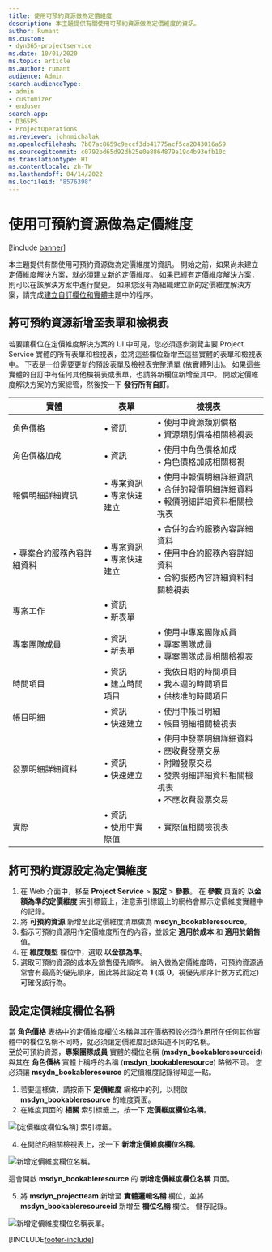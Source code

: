 ```yaml
---
title: 使用可預約資源做為定價維度
description: 本主題提供有關使用可預約資源做為定價維度的資訊。
author: Rumant
ms.custom:
- dyn365-projectservice
ms.date: 10/01/2020
ms.topic: article
ms.author: rumant
audience: Admin
search.audienceType:
- admin
- customizer
- enduser
search.app:
- D365PS
- ProjectOperations
ms.reviewer: johnmichalak
ms.openlocfilehash: 7b07ac8659c9eccf3db41775acf5ca2043016a59
ms.sourcegitcommit: c0792bd65d92db25e0e8864879a19c4b93efb10c
ms.translationtype: HT
ms.contentlocale: zh-TW
ms.lasthandoff: 04/14/2022
ms.locfileid: "8576398"
---
```

# <a name="use-bookable-resource-as-a-pricing-dimension"></a>使用可預約資源做為定價維度

[!include [banner](../includes/psa-now-project-operations.md)]

本主題提供有關使用可預約資源做為定價維度的資訊。 開始之前，如果尚未建立定價維度解決方案，就必須建立新的定價維度。 如果已經有定價維度解決方案，則可以在該解決方案中進行變更。 如果您沒有為組織建立新的定價維度解決方案，請完成[建立自訂欄位和實體](create-custom-fields-entities.md)主題中的程序。

## <a name="add-bookable-resource-to-forms-and-views"></a>將可預約資源新增至表單和檢視表
若要讓欄位在定價維度解決方案的 UI 中可見，您必須逐步瀏覽主要 Project Service 實體的所有表單和檢視表，並將這些欄位新增至這些實體的表單和檢視表中。
下表是一份需要更新的預設表單及檢視表完整清單 (依實體列出)。 如果這些實體的自訂中有任何其他檢視表或表單，也請將新欄位新增至其中。
開啟定價維度解決方案的方案總管，然後按一下 **發行所有自訂**。


|   實體        | 表單   |檢視表        |
| ------------------------------|---------------------------------|----------------------------------|
|  角色價格|• 資訊 |• 使用中資源類別價格<br> • 資源類別價格相關檢視表|
|  角色價格加成|• 資訊|• 使用中角色價格加成<br>• 角色價格加成相關檢視|
|  報價明細詳細資訊|• 專案資訊<br>• 專案快速建立|• 使用中報價明細詳細資訊<br>• 合併的報價明細詳細資料<br>• 報價明細詳細資料相關檢視表|
|  • 專案合約服務內容詳細資料|• 專案資訊<br>• 專案快速建立|• 合併的合約服務內容詳細資料<br>• 使用中合約服務內容詳細資料<br>• 合約服務內容詳細資料相關檢視表|
|  專案工作|• 資訊<br>• 新表單||
|  專案團隊成員|• 資訊<br>• 新表單|• 使用中專案團隊成員<br>• 專案團隊成員<br>• 專案團隊成員相關檢視表|
|  時間項目|• 資訊<br>• 建立時間項目|• 我依日期的時間項目<br>• 我本週的時間項目<br>• 供核准的時間項目|
|  帳目明細|• 資訊<br>• 快速建立|• 使用中帳目明細<br>• 帳目明細相關檢視表|
|  發票明細詳細資料|• 資訊<br>• 快速建立|• 使用中發票明細詳細資料<br>• 應收費發票交易<br>• 附贈發票交易<br>• 發票明細詳細資料相關檢視表<br>• 不應收費發票交易|
|  實際|• 資訊<br>• 使用中實際值|• 實際值相關檢視表|

## <a name="set-up-bookable-resource-as-a-pricing-dimension"></a>將可預約資源設定為定價維度

1. 在 Web 介面中，移至 **Project Service** > **設定** > **參數**。 在 **參數** 頁面的 **以金額為準的定價維度** 索引標籤上，注意索引標籤上的網格會顯示定價維度實體中的記錄。 
2. 將 **可預約資源** 新增至此定價維度清單做為 **msdyn_bookableresource**。 
3. 指示可預約資源用作定價維度所在的內容，並設定 **適用於成本** 和 **適用於銷售** 值。
4. 在 **維度類型** 欄位中，選取 **以金額為準**。 
5. 選取可預約資源的成本及銷售優先順序。 納入做為定價維度時，可預約資源通常會有最高的優先順序，因此將此設定為 **1**  (或 **0**，視優先順序計數方式而定) 可確保該行為。

## <a name="set-up-pricing-dimension-field-names"></a>設定定價維度欄位名稱

當 **角色價格** 表格中的定價維度欄位名稱與其在價格預設必須作用所在任何其他實體中的欄位名稱不同時，就必須讓定價維度記錄知道不同的名稱。    
至於可預約資源，**專案團隊成員** 實體的欄位名稱 (**msdyn_bookableresourceid**) 與其在 **角色價格** 實體上稱呼的名稱 (**msdyn_bookableresource**) 略微不同。 您必須讓 **msydn_bookableresource** 的定價維度記錄得知這一點。 
1. 若要這樣做，請按兩下 **定價維度** 網格中的列，以開啟 **msdyn_bookableresource** 的維度頁面。
2. 在維度頁面的 **相關** 索引標籤上，按一下 **定價維度欄位名稱**。

 ![[定價維度欄位名稱] 索引標籤。](media/PD-fieldname.png)

4. 在開啟的相關檢視表上，按一下 **新增定價維度欄位名稱**。

 ![新增定價維度欄位名稱。](media/Add-NewPD-fieldname.png)


這會開啟 **msdyn_bookableresource** 的 **新增定價維度欄位名稱** 頁面。 

5. 將 **msdyn_projectteam** 新增至 **實體邏輯名稱** 欄位，並將 **msdyn_bookableresourceid** 新增至 **欄位名稱** 欄位。 儲存記錄。

 ![新增定價維度欄位名稱表單。](media/PD-fieldname-Added.png)


[!INCLUDE[footer-include](../includes/footer-banner.md)]
